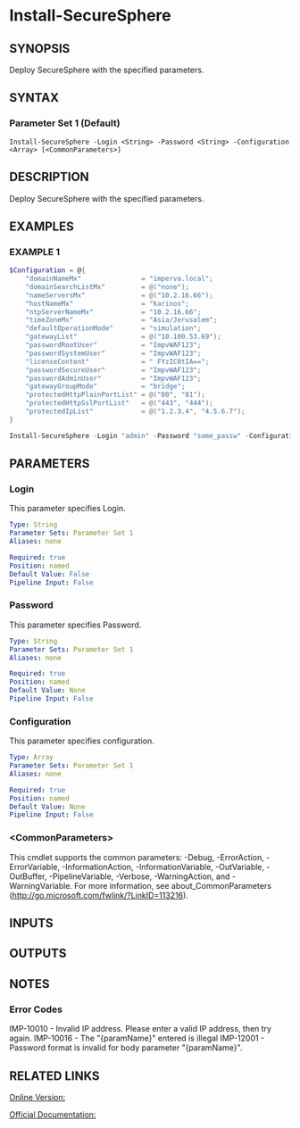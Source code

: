 ﻿# Install-SecureSphere

## SYNOPSIS
Deploy SecureSphere with the specified parameters.

## SYNTAX

### Parameter Set 1 (Default)
```
Install-SecureSphere -Login <String> -Password <String> -Configuration <Array> [<CommonParameters>]
```

## DESCRIPTION
Deploy SecureSphere with the specified parameters.

## EXAMPLES

### EXAMPLE 1

```powershell
$Configuration = @{
    "domainNameMx"               = "imperva.local";
    "domainSearchListMx"         = @("none");
    "nameServersMx"              = @("10.2.16.66");
    "hostNameMx"                 = "karinos";
    "ntpServerNameMx"            = "10.2.16.66";
    "timeZoneMx"                 = "Asia/Jerusalem";
    "defaultOperationMode"       = "simulation";
    "gatewayList"                = @("10.100.53.69");
    "passwordRootUser"           = "ImpvWAF123";
    "passwordSystemUser"         = "ImpvWAF123";
    "licenseContent"             = " FYzIC0tIA==";
    "passwordSecureUser"         = "ImpvWAF123";
    "passwordAdminUser"          = "ImpvWAF123";
    "gatewayGroupMode"           = "bridge";
    "protectedHttpPlainPortList" = @("80", "81");
    "protectedHttpSslPortList"   = @("443", "444");
    "protectedIpList"            = @("1.2.3.4", "4.5.6.7");
}

Install-SecureSphere -Login "admin" -Password "some_passw" -Configuration $Configuration
```

## PARAMETERS

### Login
This parameter specifies Login.

```yaml
Type: String
Parameter Sets: Parameter Set 1
Aliases: none

Required: true
Position: named
Default Value: False
Pipeline Input: False
```

### Password
This parameter specifies Password.

```yaml
Type: String
Parameter Sets: Parameter Set 1
Aliases: none

Required: true
Position: named
Default Value: None
Pipeline Input: False
```

### Configuration
This parameter specifies configuration.

```yaml
Type: Array
Parameter Sets: Parameter Set 1
Aliases: none

Required: true
Position: named
Default Value: None
Pipeline Input: False
```

### \<CommonParameters\>
This cmdlet supports the common parameters: -Debug, -ErrorAction, -ErrorVariable, -InformationAction, -InformationVariable, -OutVariable, -OutBuffer, -PipelineVariable, -Verbose, -WarningAction, and -WarningVariable. For more information, see about_CommonParameters (http://go.microsoft.com/fwlink/?LinkID=113216).

## INPUTS

## OUTPUTS

## NOTES

### Error Codes
IMP-10010 - Invalid IP address. Please enter a valid IP address, then try again.
IMP-10016 - The "{paramName}" entered is illegal
IMP-12001 - Password format is invalid for body parameter "{paramName}".

## RELATED LINKS

[Online Version:](https://github.com/akshinmustafayev/Documentation/MD)

[Official Documentation:](https://docs.imperva.com/bundle/v13.6-api-reference-guide/page/66843.htm)



